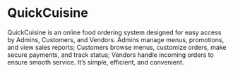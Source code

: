 # QuickCuisine
QuickCuisine is an online food ordering system designed for easy access by Admins, Customers, and Vendors. Admins manage menus, promotions, and view sales reports; Customers browse menus, customize orders, make secure payments, and track status; Vendors handle incoming orders to ensure smooth service. It’s simple, efficient, and convenient.
